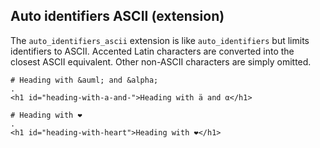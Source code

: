 ## Auto identifiers ASCII (extension)

The `auto_identifiers_ascii` extension is like
`auto_identifiers` but limits identifiers to ASCII.
Accented Latin characters are converted into the
closest ASCII equivalent. Other non-ASCII characters
are simply omitted.

```````````````````````````````` example
# Heading with &auml; and &alpha;
.
<h1 id="heading-with-a-and-">Heading with ä and α</h1>
````````````````````````````````

```````````````````````````````` example
# Heading with ❤️
.
<h1 id="heading-with-heart">Heading with ❤️</h1>
````````````````````````````````
